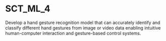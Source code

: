 # SCT_ML_4
Develop a hand gesture recognition model that can accurately identify and classify different hand gestures from image or video data enabling intuitive human-computer interaction and gesture-based control systems.
